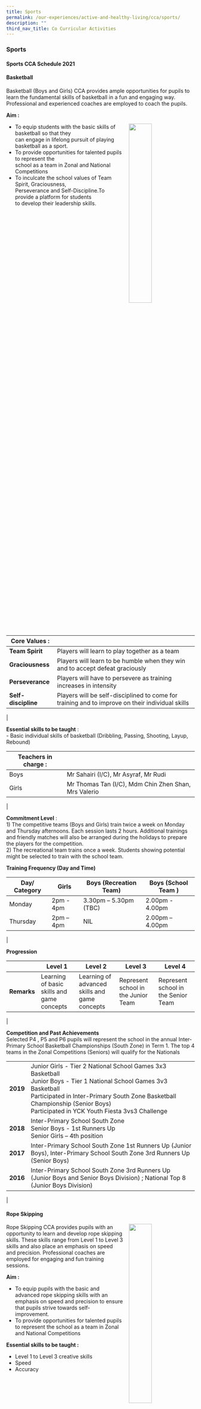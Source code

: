```yaml
---
title: Sports
permalink: /our-experiences/active-and-healthy-living/cca/sports/
description: ""
third_nav_title: Co Curricular Activities
---
```

### **Sports**
#### **Sports CCA Schedule 2021**


#### **Basketball**
Basketball (Boys and Girls) CCA provides ample opportunities for pupils to learn the fundamental skills of basketball in a fun and engaging way. Professional and experienced coaches are employed to coach the pupils.

<b>Aim :</b>

<img src="/images/sports1.jpg" style="width:35%;margin-left:15px;" align = "right">

- To equip students with the basic skills of basketball so that they <br>can engage in lifelong pursuit of playing basketball as a sport.<br>
- To provide opportunities for talented pupils to represent the<br> school as a team in Zonal and National Competitions<br>
- To inculcate the school values of Team Spirit, Graciousness,<br> Perseverance and Self-Discipline.To provide a platform for students<br> to develop their leadership skills.

<br clear="left">

| Core Values : |  |
|---|---|
| **Team Spirit** | Players will learn to play together as a team |
| **Graciousness** | Players will learn to be humble when they win and to accept defeat graciously |
| **Perseverance** | Players will have to persevere as training increases in intensity |
| **Self-discipline** | Players will be self-disciplined to come for training and to improve on their individual skills |
|

**Essential skills to be taught** :<br>
\- Basic individual skills of basketball (Dribbling, Passing, Shooting, Layup, Rebound)

| Teachers in charge : |  |
|---|---|
| Boys | Mr Sahairi (I/C), Mr Asyraf, Mr Rudi |
| Girls | Mr Thomas Tan (I/C), Mdm Chin Zhen Shan, Mrs Valerio |
|

**Commitment Level** :<br>
1\) The competitive teams (Boys and Girls) train twice a week on Monday and Thursday afternoons. Each session lasts 2 hours. Additional trainings and friendly matches will also be arranged during the holidays to prepare the players for the competition.<br>
2\) The recreational team trains once a week. Students showing potential might be selected to train with the school team.

**Training Frequency (Day and Time)**

| Day/ Category | Girls | Boys (Recreation Team) | Boys (School Team ) |
|---|---|---|---|
| Monday | 2pm - 4pm | 3.30pm – 5.30pm (TBC) | 2.00pm - 4.00pm  |
| Thursday | 2pm – 4pm | NIL | 2.00pm – 4.00pm |
|

**Progression**

|  | Level 1 | Level 2 | Level 3 | Level 4 |
|---|---|---|---|---|
| **Remarks** | Learning of basic skills and game concepts | Learning of advanced skills and game concepts | Represent school in the Junior Team | Represent school in the Senior Team |
|

**Competition and Past Achievements**<br>
Selected P4 , P5 and P6 pupils will represent the school in the annual Inter-Primary School Basketball Championships (South Zone) in Term 1. The top 4 teams in the Zonal Competitions (Seniors) will qualify for the Nationals

|  |  |
|---|---|
| **2019** | Junior Girls - Tier 2 National School Games 3x3 Basketball<br>Junior Boys - Tier 1 National School Games 3v3 Basketball<br>Participated in Inter-Primary South Zone Basketball Championship (Senior Boys)<br>Participated in YCK Youth Fiesta 3vs3 Challenge |
| **2018** | Inter-Primary School South Zone<br>Senior Boys - 1st Runners Up<br>Senior Girls – 4th position |
| **2017** | Inter-Primary School South Zone 1st Runners Up (Junior Boys), Inter-Primary School South Zone 3rd Runners Up (Senior Boys) |
| **2016** | Inter-Primary School South Zone 3rd Runners Up (Junior Boys and Senior Boys Division) ; National Top 8 (Junior Boys Division) |
|

#### **Rope Skipping**
<img src="/images/sports2.jpg" style="width:35%;margin-left:15px;" align = "right">

Rope Skipping CCA provides pupils with an opportunity to learn and develop rope skipping skills. These skills range from Level 1 to Level 3 skills and also place an emphasis on speed and precision. Professional coaches are employed for engaging and fun training sessions.

**Aim :**
*   To equip pupils with the basic and advanced rope skipping skills with an emphasis on speed and precision to ensure that pupils strive towards self-improvement.
*   To provide opportunities for talented pupils to represent the school as a team in Zonal and National Competitions

**Essential skills to be taught :**
*   Level 1 to Level 3 creative skills
*   Speed
*   Accuracy

| Core Values: | |
|---|---|
| **Team Spirit** | Skippers will work together to improve on their skill sets and represent the school in team competitions. |
| **Graciousness** | Players will learn to be gracious competitors no matter the outcomes of the competitions. |
| **Perseverance** | Players will have to persevere to master different skill sets towards self-improvement. |
| **Self-discipline** | Players will be self-disciplined to come for training and to improve on their individual skills |
|

Teachers in charge : Mdm Jasamine Lee (I/C), Mr Imran

Commitment Level: School team members will train twice a week (Mondays and Thursdays) for 2 hours each time. The recreational team will train once a week (Mondays) for 2 hours each time.

**Training Frequency (Day and Time):**

| Day/ Category | School Team | Recreational Team |
|---|---|---|
| Mondays | 2pm to 4pm | 2pm to 4pm |
| Thursdays | 2pm to 4pm (for school team) | Nil |
|

**Progression**

|  | Primary 3 | Primary 4 | Primary 5 | Primary 6 |
|---|---|---|---|---|
| **Remarks** | Learning of basic skills and speed | Learning of advanced skills and speed | Represent school in the Junior Team | Represent school in the Senior Team |
|

 **Competition and Past Achievements**<br>
 Selected pupils will represent the school in the Zonals (South Zone) and National events.
 
 |  |  |
|---|---|
| **2019** | Nationals- Senior boys speed relay (1st), Junior girls speed relay (2nd), Junior boys speed relay (3rd).  |
| **2018** | Zonals – Junior girls (1st), Junior Boys and Senior Girls (3rd) |
| **2017** | Zonals – Junior girls (2nd), Junior boys (2nd) |
| **2016** | Zonals – Junior girls (4th), Senior girls (1st), Junior and Senior boys (2nd)<br>Nationals – Senior girls (3rd) |
|

#### **Sports & Wellness Club**
The Sports and Wellness Club welcomes anyone who is keen to take part in sports and games in a non-competitive setting.

**Aim:**
*   To encourage club members to lead an active lifestyle through regular exercise and healthy diet choices
*   To impart basic skills in some sports and games through a modular system
*   To mould the character and reinforce the school values in every member
*   To encourage members to promote healthy living to their family members and peers.

**Progression:** 
Every term , the CCA  will offer one sports module for the pupils to learn a new sport or game.  
Teachers in charge : Mr Andy See (I/C) , Mr Vivek Nair , Mr Donovan Teo , Mr Sridhar Naidu , Mdm Samra Dewi

**Training Frequency (Day and Time):**
*   Every Monday, 2.00pm – 4.00pm

**Commitment Level:** 
*   All members are expected to demonstrate the school values at all times
*   All members must be willing to learn new skills in a variety of sports and games

#### **Volleyball**

Volleyball CCA aims to promote the game and excite pupils through the learning and acquisition of fundamental volleyball techniques.  Volleyball CCA provides pupils with opportunities to learn about the game of volleyball through various platforms and modified games. Pupils learn and acquire volleyball techniques as such digging, setting, receiving, serving and spiking, and apply the techniques they have learnt to gameplay scenarios.

<img src="/images/sports3.jpg" style="width:35%;margin-left:15px;" align = "right">

Volleyball CCA also aims to develop keen and confident learners through various means, such as voluntarily demonstrating an acquired technique to their peers.  Pupils also learn various avenues to consistently learn new techniques to further improve themselves in the game.

**Aims:**
*   To develop keen learners and confident players
*   To spark an interest in learning the game
*   To equip pupils with fundamental techniques to play a volleyball game
*   To progressively learn advanced techniques

**Essential Techniques:**
*   Fundamental skills set – dig, set, serve, spike
*   Fluid body movements to execute a technique
*   Basic gameplay rotation

| Core Values |  |
|---|---|
| **Team Spirit** | Pupils learn to work together as a team to learn/execute new techniques.<br>Pupils learn to take initiative and communicate effectively. |
| **Graciousness** | Pupils learn to give positive feedback to their peers.<br>Pupils assist peers in acquiring new techniques through peer coaching. |
| **Perseverance** | Pupils persevere in the acquisition of new techniques, following through drills and practices to enhance their skills set. |
| **Self-Discipline** | Pupils exercise self-discipline in adhering to rules and regulations set.<br>Pupils serve as role models to their peers. |
|

**Teachers in charge:** Mr Melvin Goh (I/C), Mr Lui Zhenyu, Ms Pang Shi Yun

**Commitment Level:** Pupils to attend the CCA sessions weekly on Mondays for 2 hours.

**Session Frequency:** Mondays, 2.00pm – 4.00pm
